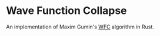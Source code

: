 # Wave Function Collapse

An implementation of Maxim Gumin's [WFC](https://github.com/mxgmn/WaveFunctionCollapse) algorithm in Rust.
